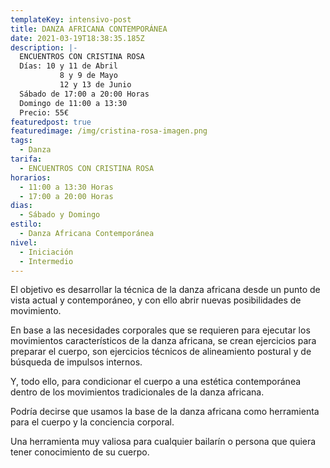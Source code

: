 ```yaml
---
templateKey: intensivo-post
title: DANZA AFRICANA CONTEMPORÁNEA
date: 2021-03-19T18:38:35.185Z
description: |-
  ENCUENTROS CON CRISTINA ROSA
  Días: 10 y 11 de Abril
           8 y 9 de Mayo
           12 y 13 de Junio
  Sábado de 17:00 a 20:00 Horas
  Domingo de 11:00 a 13:30
  Precio: 55€
featuredpost: true
featuredimage: /img/cristina-rosa-imagen.png
tags:
  - Danza
tarifa:
  - ENCUENTROS CON CRISTINA ROSA
horarios:
  - 11:00 a 13:30 Horas
  - 17:00 a 20:00 Horas
dias:
  - Sábado y Domingo
estilo:
  - Danza Africana Contemporánea
nivel:
  - Iniciación
  - Intermedio
---
```

<!--StartFragment-->

El objetivo es desarrollar la técnica de la danza africana desde un punto de vista actual y contemporáneo, y con ello abrir nuevas posibilidades de movimiento.

En base a las necesidades corporales que se requieren para ejecutar los movimientos característicos de la danza africana, se crean ejercicios para preparar el cuerpo, son ejercicios técnicos de alineamiento postural y de búsqueda de impulsos internos.

Y, todo ello, para condicionar el cuerpo a una estética contemporánea dentro de los movimientos tradicionales de la danza africana.

Podría decirse que usamos la base de la danza africana como herramienta para el cuerpo y la conciencia corporal.

Una herramienta muy valiosa para cualquier bailarín o persona que quiera tener conocimiento de su cuerpo.



<!--EndFragment-->